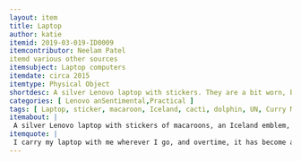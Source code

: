 ```yaml
---
layout: item
title: Laptop
author: katie
itemid: 2019-03-019-ID0009
itemcontributor: Neelam Patel
itemd various other sources
itemsubject: Laptop computers
itemdate: circa 2015
itemtype: Physical Object
shortdesc: A silver Lenovo laptop with stickers. They are a bit worn, but I have had gradually added them since freshman year.
categories: [ Lenovo anSentimental,Practical ]
tags: [ Laptop, sticker, macaroon, Iceland, cacti, dolphin, UN, Curry Master ]
itemabout: |
 A silver Lenovo laptop with stickers of macaroons, an Iceland emblem, cacti, a dolphin, the UN logo, and a cartoon of an Indian man with the words "Curry Master." They are a bit worn, but I have had gradually added them since freshman year. It is one of the most valuable objects I own, and because of this, is something is very important to me and will hopefully be in my life for a very long time!
itemquote: |
 I carry my laptop with me wherever I go, and overtime, it has become a symbol of who I am. I am really picky with what stickers I get, and the ones that I have chosen symbolize different parts of who I am through art and humor from my ethnicity and culture to my favorite things, aspirations, and my love of travel.
---
```

